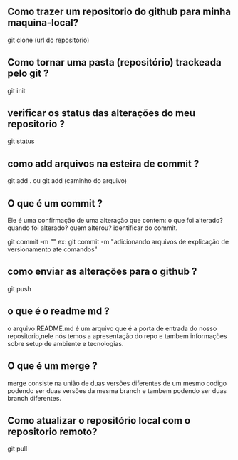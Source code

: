 ## Como trazer um repositorio do github para minha maquina-local?
git clone (url do repositorio)

## Como tornar uma pasta (repositório) trackeada pelo git ?
git init

## verificar os status das alterações do meu repositorio ?

git status 

##  como add  arquivos na esteira de commit ?
git add . 
ou git add (caminho do arquivo)

## O que é um commit ?
Ele é  uma confirmação de uma alteração que contem:
o que foi alterado?
quando foi alterado?
quem alterou?
identificar do commit.

git commit -m ""
ex: git commit -m "adicionando arquivos de explicação de versionamento ate comandos"

## como enviar as alterações  para o github ?
git push 

## o que  é o readme  md ?
o arquivo README.md é um arquivo que é a porta de entrada do nosso repositorio,nele nós temos a apresentação do repo e tambem  informaçòes sobre setup de ambiente e tecnologias.

## O que é um merge ?
merge consiste na união de duas versões diferentes de um mesmo codigo podendo ser duas versões da mesma branch e tambem podendo ser
duas branch diferentes.

## Como atualizar o repositório local com o repositorio remoto?
git pull